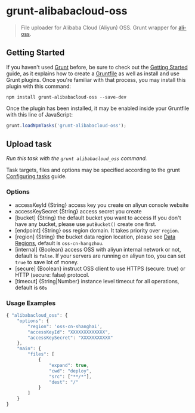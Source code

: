 # grunt-alibabacloud-oss
> File uploader for Alibaba Cloud (Aliyun) OSS.  Grunt wrapper for [ali-oss](https://www.npmjs.com/package/ali-oss).


## Getting Started

If you haven't used [Grunt](http://gruntjs.com/) before, be sure to check out the [Getting Started](http://gruntjs.com/getting-started) guide, as it explains how to create a [Gruntfile](http://gruntjs.com/sample-gruntfile) as well as install and use Grunt plugins. Once you're familiar with that process, you may install this plugin with this command:

```shell
npm install grunt-alibabacloud-oss --save-dev
```

Once the plugin has been installed, it may be enabled inside your Gruntfile with this line of JavaScript:

```js
grunt.loadNpmTasks('grunt-alibabacloud-oss');
```

## Upload task
_Run this task with the `grunt alibabacloud_oss` command._

Task targets, files and options may be specified according to the grunt [Configuring tasks](http://gruntjs.com/configuring-tasks) guide.

### Options

- accessKeyId {String} access key you create on aliyun console website
- accessKeySecret {String} access secret you create
- [bucket] {String} the default bucket you want to access
  If you don't have any bucket, please use `putBucket()` create one first.
- [endpoint] {String} oss region domain. It takes priority over `region`.
- [region] {String} the bucket data region location, please see [Data Regions](https://help.aliyun.com/document_detail/31837.html),
  default is `oss-cn-hangzhou`.
- [internal] {Boolean} access OSS with aliyun internal network or not, default is `false`.
  If your servers are running on aliyun too, you can set `true` to save lot of money.
- [secure] {Boolean} instruct OSS client to use HTTPS (secure: true) or HTTP (secure: false) protocol.
- [timeout] {String|Number} instance level timeout for all operations, default is `60s`

### Usage Examples

```js
{ "alibabacloud_oss": {
	"options": {
		"region": 'oss-cn-shanghai',
		"accessKeyId": "XXXXXXXXXXXXX",
		"accessKeySecret": "XXXXXXXXXXX"
	},
	"main": {
		"files": [
			{
				"expand": true,
				"cwd": "deploy",
				"src": ["**/*"],
				"dest": "/"
			}
		]
	}
}
```